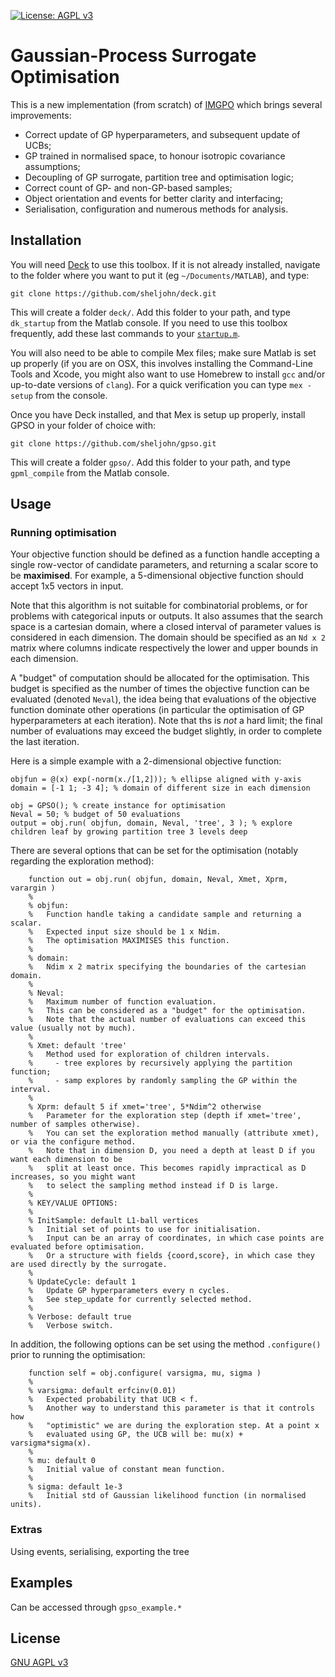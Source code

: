 
[![License: AGPL v3](https://img.shields.io/badge/License-AGPL%20v3-blue.svg)](https://www.gnu.org/licenses/agpl-3.0)

# Gaussian-Process Surrogate Optimisation

This is a new implementation (from scratch) of [IMGPO](http://lis.csail.mit.edu/code/imgpo.html) which brings several improvements:

 - Correct update of GP hyperparameters, and subsequent update of UCBs;
 - GP trained in normalised space, to honour isotropic covariance assumptions;
 - Decoupling of GP surrogate, partition tree and optimisation logic;
 - Correct count of GP- and non-GP-based samples;
 - Object orientation and events for better clarity and interfacing;
 - Serialisation, configuration and numerous methods for analysis.

## Installation

You will need [Deck](https://github.com/sheljohn/deck) to use this toolbox.
If it is not already installed, navigate to the folder where you want to put it (eg `~/Documents/MATLAB`), and type:
```
git clone https://github.com/sheljohn/deck.git
```
This will create a folder `deck/`.
Add this folder to your path, and type `dk_startup` from the Matlab console.
If you need to use this toolbox frequently, add these last commands to your [`startup.m`](https://uk.mathworks.com/help/matlab/ref/startup.html).

You will also need to be able to compile Mex files; make sure Matlab is set up properly (if you are on OSX, this involves installing the Command-Line Tools and Xcode, you might also want to use Homebrew to install `gcc` and/or up-to-date versions of `clang`). For a quick verification you can type `mex -setup` from the console.

Once you have Deck installed, and that Mex is setup up properly, install GPSO in your folder of choice with:
```
git clone https://github.com/sheljohn/gpso.git
```
This will create a folder `gpso/`. 
Add this folder to your path, and type `gpml_compile` from the Matlab console.

## Usage

### Running optimisation

Your objective function should be defined as a function handle accepting a single row-vector of candidate parameters, and returning a scalar score to be **maximised**. For example, a 5-dimensional objective function should accept 1x5 vectors in input. 

Note that this algorithm is not suitable for combinatorial problems, or for problems with categorical inputs or outputs.
It also assumes that the search space is a cartesian domain, where a closed interval of parameter values is considered in each dimension.
The domain should be specified as an `Nd x 2` matrix where columns indicate respectively the lower and upper bounds in each dimension.

A "budget" of computation should be allocated for the optimisation. This budget is specified as the number of times the objective function can be evaluated (denoted `Neval`), the idea being that evaluations of the objective function dominate other operations (in particular the optimisation of GP hyperparameters at each iteration). Note that ths is _not_ a hard limit; the final number of evaluations may exceed the budget slightly, in order to complete the last iteration.

Here is a simple example with a 2-dimensional objective function:
```
objfun = @(x) exp(-norm(x./[1,2])); % ellipse aligned with y-axis
domain = [-1 1; -3 4]; % domain of different size in each dimension

obj = GPSO(); % create instance for optimisation
Neval = 50; % budget of 50 evaluations
output = obj.run( objfun, domain, Neval, 'tree', 3 ); % explore children leaf by growing partition tree 3 levels deep
```

There are several options that can be set for the optimisation (notably regarding the exploration method):
```
    function out = obj.run( objfun, domain, Neval, Xmet, Xprm, varargin )
    %
    % objfun:
    %   Function handle taking a candidate sample and returning a scalar.
    %   Expected input size should be 1 x Ndim.
    %   The optimisation MAXIMISES this function.
    %
    % domain:
    %   Ndim x 2 matrix specifying the boundaries of the cartesian domain.
    %
    % Neval:
    %   Maximum number of function evaluation.
    %   This can be considered as a "budget" for the optimisation.
    %   Note that the actual number of evaluations can exceed this value (usually not by much).
    %
    % Xmet: default 'tree'
    %   Method used for exploration of children intervals.
    %     - tree explores by recursively applying the partition function;
    %     - samp explores by randomly sampling the GP within the interval.
    %
    % Xprm: default 5 if xmet='tree', 5*Ndim^2 otherwise
    %   Parameter for the exploration step (depth if xmet='tree', number of samples otherwise).
    %   You can set the exploration method manually (attribute xmet), or via the configure method.
    %   Note that in dimension D, you need a depth at least D if you want each dimension to be 
    %   split at least once. This becomes rapidly impractical as D increases, so you might want
    %   to select the sampling method instead if D is large.
    %
    % KEY/VALUE OPTIONS:
    %
    % InitSample: default L1-ball vertices
    %   Initial set of points to use for initialisation.
    %   Input can be an array of coordinates, in which case points are evaluated before optimisation.
    %   Or a structure with fields {coord,score}, in which case they are used directly by the surrogate.
    %
    % UpdateCycle: default 1
    %   Update GP hyperparameters every n cycles.
    %   See step_update for currently selected method.
    %
    % Verbose: default true
    %   Verbose switch.
```

In addition, the following options can be set using the method `.configure()` prior to running the optimisation:
```
    function self = obj.configure( varsigma, mu, sigma )
    %
    % varsigma: default erfcinv(0.01)
    %   Expected probability that UCB < f.
    %   Another way to understand this parameter is that it controls how 
    %   "optimistic" we are during the exploration step. At a point x 
    %   evaluated using GP, the UCB will be: mu(x) + varsigma*sigma(x).
    %
    % mu: default 0
    %   Initial value of constant mean function.
    %
    % sigma: default 1e-3
    %   Initial std of Gaussian likelihood function (in normalised units).
```

### Extras

Using events, serialising, exporting the tree

## Examples

Can be accessed through `gpso_example.*`

## License

[GNU AGPL v3](https://tldrlegal.com/license/gnu-affero-general-public-license-v3-(agpl-3.0))
